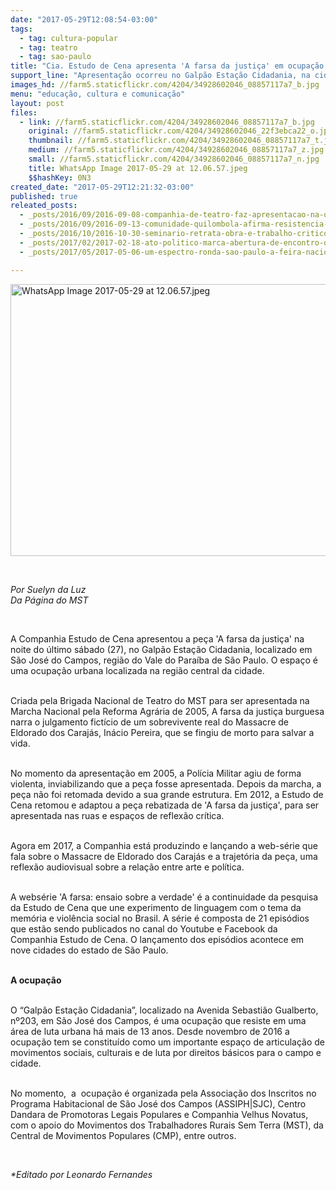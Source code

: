 ```yaml
---
date: "2017-05-29T12:08:54-03:00"
tags:
  - tag: cultura-popular
  - tag: teatro
  - tag: sao-paulo
title: "Cia. Estudo de Cena apresenta 'A farsa da justiça' em ocupação urbana do interior de São Paulo"
support_line: "Apresentação ocorreu no Galpão Estação Cidadania, na cidade de São José dos Campos, interior paulista. "
images_hd: //farm5.staticflickr.com/4204/34928602046_08857117a7_b.jpg
menu: "educação, cultura e comunicação"
layout: post
files:
  - link: //farm5.staticflickr.com/4204/34928602046_08857117a7_b.jpg
    original: //farm5.staticflickr.com/4204/34928602046_22f3ebca22_o.jpg
    thumbnail: //farm5.staticflickr.com/4204/34928602046_08857117a7_t.jpg
    medium: //farm5.staticflickr.com/4204/34928602046_08857117a7_z.jpg
    small: //farm5.staticflickr.com/4204/34928602046_08857117a7_n.jpg
    title: WhatsApp Image 2017-05-29 at 12.06.57.jpeg
    $$hashKey: 0N3
created_date: "2017-05-29T12:21:32-03:00"
published: true
releated_posts:
  - _posts/2016/09/2016-09-08-companhia-de-teatro-faz-apresentacao-na-ocupacao-do-incra-em-sp.md
  - _posts/2016/09/2016-09-13-comunidade-quilombola-afirma-resistencia-politica-e-cultural-em-aracati.md
  - _posts/2016/10/2016-10-30-seminario-retrata-obra-e-trabalho-critico-de-ina-camargo-costa.md
  - _posts/2017/02/2017-02-18-ato-politico-marca-abertura-de-encontro-do-mst-em-sao-paulo.md
  - _posts/2017/05/2017-05-06-um-espectro-ronda-sao-paulo-a-feira-nacional-da-reforma-agraria.md

---
```

<p>
<style type="text/css">p.p1 {margin: 0.0px 0.0px 0.0px 0.0px; font: 12.0px Helvetica; color: #454545}
p.p2 {margin: 0.0px 0.0px 0.0px 0.0px; font: 12.0px Helvetica; color: #454545; min-height: 14.0px}
</style>
<img alt="WhatsApp Image 2017-05-29 at 12.06.57.jpeg" height="435" src="//farm5.staticflickr.com/4204/34928602046_08857117a7_b.jpg" width="700" /></p>

<p>&nbsp;</p>

<p><em>Por Suelyn da Luz<br />
Da P&aacute;gina do MST</em></p>

<p>&nbsp;</p>

<p>A Companhia Estudo de Cena apresentou a pe&ccedil;a &#39;A farsa da justi&ccedil;a&#39; na noite do &uacute;ltimo s&aacute;bado (27), no Galp&atilde;o Esta&ccedil;&atilde;o Cidadania, localizado em S&atilde;o Jos&eacute; do Campos, regi&atilde;o do Vale do Para&iacute;ba de S&atilde;o Paulo. O espa&ccedil;o &eacute; uma ocupa&ccedil;&atilde;o urbana localizada&nbsp;na regi&atilde;o central da cidade.&nbsp;</p>

<p><br />
Criada pela Brigada Nacional de Teatro do MST para ser apresentada na Marcha Nacional pela Reforma Agr&aacute;ria de 2005, A farsa da justi&ccedil;a burguesa narra o julgamento fict&iacute;cio de um sobrevivente real do Massacre de Eldorado dos Caraj&aacute;s, In&aacute;cio Pereira, que se fingiu de morto para salvar a vida.</p>

<p><br />
No momento da apresenta&ccedil;&atilde;o em 2005, a Pol&iacute;cia Militar agiu de forma violenta, inviabilizando que a pe&ccedil;a fosse apresentada. Depois da marcha, a pe&ccedil;a n&atilde;o foi retomada devido a sua grande estrutura. Em 2012, a Estudo de Cena retomou e adaptou a pe&ccedil;a rebatizada de &#39;A farsa da justi&ccedil;a&#39;, para ser apresentada nas ruas e espa&ccedil;os de reflex&atilde;o cr&iacute;tica.&nbsp;</p>

<p><br />
Agora em 2017, a Companhia est&aacute; produzindo e lan&ccedil;ando a web-s&eacute;rie que fala sobre o Massacre de Eldorado dos Caraj&aacute;s e a trajet&oacute;ria da pe&ccedil;a, uma reflex&atilde;o audiovisual sobre a rela&ccedil;&atilde;o entre arte e pol&iacute;tica.</p>

<p><br />
A webs&eacute;rie &#39;A farsa: ensaio sobre a verdade&#39; &eacute; a continuidade da pesquisa da Estudo de Cena que une experimento de linguagem com o tema da mem&oacute;ria e viol&ecirc;ncia social no Brasil. A s&eacute;rie &eacute; composta de 21 epis&oacute;dios que est&atilde;o sendo publicados no canal do Youtube e Facebook da Companhia Estudo de Cena. O lan&ccedil;amento dos epis&oacute;dios acontece em nove cidades do estado de S&atilde;o Paulo.</p>

<p><br />
<strong>A ocupa&ccedil;&atilde;o&nbsp;</strong></p>

<p><br />
O &ldquo;Galp&atilde;o Esta&ccedil;&atilde;o Cidadania&rdquo;, localizado na Avenida Sebasti&atilde;o Gualberto, n&ordm;203, em S&atilde;o Jos&eacute; dos Campos, &eacute; uma ocupa&ccedil;&atilde;o que resiste em uma &aacute;rea de luta urbana h&aacute; mais de 13 anos. Desde novembro de 2016 a ocupa&ccedil;&atilde;o tem se constitu&iacute;do como um importante espa&ccedil;o de articula&ccedil;&atilde;o de movimentos sociais, culturais e de luta por direitos b&aacute;sicos para o campo e cidade.&nbsp;</p>

<p><br />
No momento,&nbsp; a&nbsp; ocupa&ccedil;&atilde;o &eacute; organizada pela Associa&ccedil;&atilde;o dos Inscritos no Programa Habitacional de S&atilde;o Jos&eacute; dos Campos (ASSIPH|SJC), Centro Dandara de Promotoras Legais Populares e Companhia Velhus Novatus, com o apoio do Movimentos dos Trabalhadores Rurais Sem Terra (MST), da Central de Movimentos Populares (CMP), entre outros.</p>

<p>&nbsp;</p>

<p><em>*Editado por Leonardo Fernandes</em></p>
